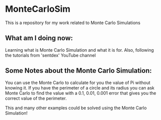 # MonteCarloSim

This is a repository for my work related to Monte Carlo Simulations

What am I doing now:
-----------

Learning what is Monte Carlo Simulation and what it is for. Also, following the tutorials from 'sentdex' YouTube channel

Some Notes about the Monte Carlo Simulation:
----------------------------------------

You can use the Monte Carlo to calculate for you the value of Pi without knowing it. If you have the perimeter of a circle and its radius you can ask Monte Carlo to find the value with a 0.1, 0.01, 0.001 error that gives you the correct value of the perimeter.

This and many other examples could be solved using the Monte Carlo Simulation!
